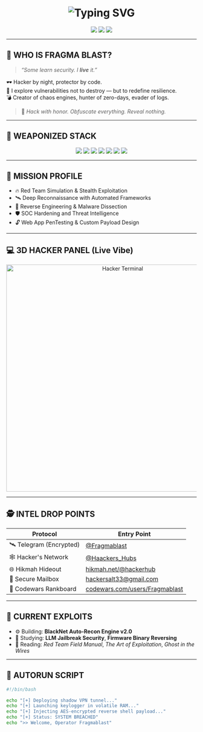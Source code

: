 <h1 align="center">
  <img src="https://readme-typing-svg.herokuapp.com/?font=Fira+Code&size=28&pause=500&center=true&vCenter=true&width=900&lines=Initializing+Cyber+Interface...;Establishing+Secure+Channel...;Welcome+to+FRAGMABLAST+Command+Node+%F0%9F%94%A5" alt="Typing SVG" />
</h1>

<p align="center">
  <img src="https://img.shields.io/badge/DARKNET-OPERATIVE-black?style=for-the-badge&logo=tor&logoColor=white">
  <img src="https://img.shields.io/badge/0xHACKER%20MODE-ON-red?style=for-the-badge&logo=kalilinux&logoColor=white">
  <img src="https://img.shields.io/badge/THREAT%20ANALYST-%F0%9F%94%91-8B0000?style=for-the-badge&logo=ghostery&logoColor=white">
</p>

---

## 🧠 WHO IS FRAGMA BLAST?

> _“Some learn security. I **live** it.”_

🕶 Hacker by night, protector by code.  
🧪 I explore vulnerabilities not to destroy — but to redefine resilience.  
💣 Creator of chaos engines, hunter of zero-days, evader of logs.

> 🧩 *Hack with honor. Obfuscate everything. Reveal nothing.*

---

## 🧰 WEAPONIZED STACK

<p align="center">
  <img src="https://img.shields.io/badge/-Python-black?style=for-the-badge&logo=python&logoColor=yellow">
  <img src="https://img.shields.io/badge/-Linux-black?style=for-the-badge&logo=linux&logoColor=white">
  <img src="https://img.shields.io/badge/-Nmap-black?style=for-the-badge&logo=gnome-terminal&logoColor=white">
  <img src="https://img.shields.io/badge/-BurpSuite-black?style=for-the-badge&logo=burpsuite&logoColor=orange">
  <img src="https://img.shields.io/badge/-Metasploit-black?style=for-the-badge&logo=ghostery&logoColor=white">
  <img src="https://img.shields.io/badge/-Wireshark-black?style=for-the-badge&logo=wireshark&logoColor=blue">
  <img src="https://img.shields.io/badge/-Bash-black?style=for-the-badge&logo=gnubash&logoColor=green">
</p>

---

## 🎯 MISSION PROFILE

- 🔥 Red Team Simulation & Stealth Exploitation  
- 🛰 Deep Reconnaissance with Automated Frameworks  
- 🧬 Reverse Engineering & Malware Dissection  
- 🛡 SOC Hardening and Threat Intelligence  
- 🔓 Web App PenTesting & Custom Payload Design  

---

## 💻 3D HACKER PANEL (Live Vibe)

<p align="center">
  <img src="https://media0.giphy.com/media/v1.Y2lkPTc5MGI3NjExaGt3ZWp1eW9md3dxY2ZnajNpYnRhNWkwOHBrcjR6bjJsZHBnMmNmOCZlcD12MV9pbnRlcm5hbF9naWZfYnlfaWQmY3Q9Zw/3o7TKMt1VVNkHV2PaE/giphy.gif" alt="Hacker Terminal" width="600"/>
</p>

---

## 🕵️ INTEL DROP POINTS

| Protocol   | Entry Point |
|------------|-------------|
| 🛰 Telegram (Encrypted) | [@Fragmablast](https://t.me/Fragmablast) |
| 🕸 Hacker's Network     | [@Haackers_Hubs](https://t.me/Haackers_Hubs) |
| 🌐 Hikmah Hideout       | [hikmah.net/@hackerhub](https://hikmah.net/@hackerhub) |
| 📧 Secure Mailbox       | [hackersalt33@gmail.com](mailto:hackersalt33@gmail.com) |
| 🧪 Codewars Rankboard   | [codewars.com/users/Fragmablast](https://codewars.com/users/Fragmablast) |

---

## 🧬 CURRENT EXPLOITS

- ⚙️ Building: **BlackNet Auto-Recon Engine v2.0**  
- 🧠 Studying: **LLM Jailbreak Security**, **Firmware Binary Reversing**  
- 📘 Reading: *Red Team Field Manual*, *The Art of Exploitation*, *Ghost in the Wires*

---

## 🤖 AUTORUN SCRIPT

```bash
#!/bin/bash

echo "[+] Deploying shadow VPN tunnel..."
echo "[+] Launching keylogger in volatile RAM..."
echo "[+] Injecting AES-encrypted reverse shell payload..."
echo "[+] Status: SYSTEM BREACHED"
echo ">> Welcome, Operator Fragmablast"
